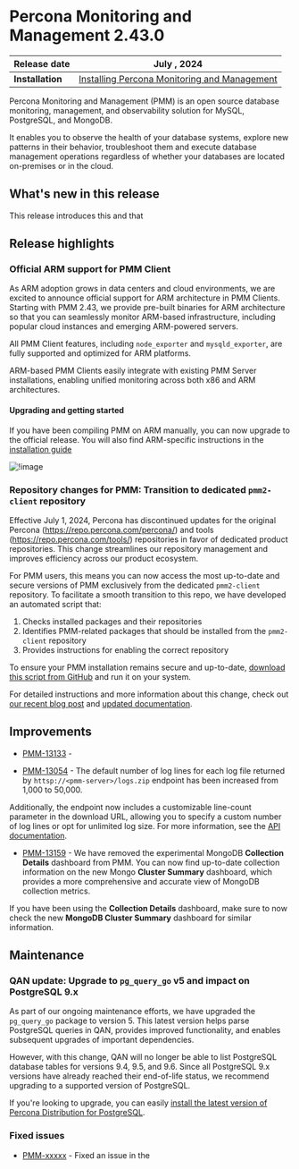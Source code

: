 # Percona Monitoring and Management 2.43.0

| **Release date** | July , 2024                                                                                     |
| -----------------| ----------------------------------------------------------------------------------------------- |
| **Installation** | [Installing Percona Monitoring and Management](../quickstart/index.md) |

Percona Monitoring and Management (PMM) is an open source database monitoring, management, and observability solution for MySQL, PostgreSQL, and MongoDB.

It enables you to observe the health of your database systems, explore new patterns in their behavior, troubleshoot them and execute database management operations regardless of whether your databases are located on-premises or in the cloud.

## What's new in this release

This release introduces this and that

## Release highlights


### Official ARM support for PMM Client

As ARM adoption grows in data centers and cloud environments, we are excited to announce official support for ARM architecture in PMM Clients. Starting with PMM 2.43, we provide pre-built binaries for ARM architecture so that you can seamlessly monitor ARM-based infrastructure, including popular cloud instances and emerging ARM-powered servers.

All PMM Client features, including `node_exporter` and `mysqld_exporter`, are fully supported and optimized for ARM platforms. 

ARM-based PMM Clients easily integrate with existing PMM Server installations, enabling unified monitoring across both x86 and ARM architectures.

#### Upgrading and getting started

If you have been  compiling PMM on ARM manually, you can now upgrade to the official release. You will also find ARM-specific instructions in the [installation guide](../setting)


![!image](../_images/.png)

### Repository changes for PMM: Transition to dedicated `pmm2-client` repository

Effective July 1, 2024, Percona has discontinued updates for the original Percona (https://repo.percona.com/percona/) and tools (https://repo.percona.com/tools/) repositories in favor of dedicated product repositories. This change streamlines our repository management and improves efficiency across our product ecosystem.

For PMM users, this means you can now access the most up-to-date and secure versions of PMM exclusively from the dedicated `pmm2-client` repository. To facilitate a smooth transition to this repo, we have developed an automated script that:

1. Checks installed packages and their repositories
2. Identifies PMM-related packages that should be installed from the `pmm2-client` repository
3. Provides instructions for enabling the correct repository

To ensure your PMM installation remains secure and up-to-date, [download this script from GitHub](https://raw.githubusercontent.com/Percona-Lab/release-aux/main/scripts/check_percona_packages.py) and run it on your system.

For detailed instructions and more information about this change, check out [our recent blog post](https://www.percona.com/blog/ensure-the-correct-repositories-are-enabled-for-percona-packages/) and [updated documentation]().


## Improvements

- [PMM-13133](https://perconadev.atlassian.net/browse/PMM-13133) - 

- [PMM-13054](https://perconadev.atlassian.net/browse/PMM-13054) - The default number of log lines for each log file returned by `httsp://<pmm-server>/logs.zip` endpoint has been increased from 1,000 to 50,000. 

Additionally, the endpoint now includes a customizable line-count parameter in the download URL, allowing you to specify a custom number of log lines or opt for unlimited log size. For more information, see the [API documentation](https://percona-pmm.readme.io/reference/logs).

- [PMM-13159](https://perconadev.atlassian.net/browse/PMM-13159) - We have removed the experimental MongoDB **Collection Details** dashboard from PMM. You can now find up-to-date collection information on the new Mongo **Cluster Summary** dashboard, which provides a more comprehensive and accurate view of MongoDB collection metrics. 

If you have been using the **Collection Details** dashboard, make sure to now check the new **MongoDB Cluster Summary** dashboard for similar information.


## Maintenance

### QAN update: Upgrade to `pg_query_go` v5 and impact on PostgreSQL 9.x

As part of our ongoing maintenance efforts, we have upgraded the `pg_query_go` package to version 5. This latest version helps parse PostgreSQL queries in QAN, provides improved functionality, and enables subsequent upgrades of important dependencies.

However, with this change, QAN will no longer be able to list PostgreSQL database tables for versions 9.4, 9.5, and 9.6. Since all PostgreSQL 9.x versions have already reached their end-of-life status, we recommend upgrading to a supported version of PostgreSQL.

If you're looking to upgrade, you can easily [install the latest version of Percona Distribution for PostgreSQL](https://docs.percona.com/postgresql/16/installing.html). 

### Fixed issues

- [PMM-xxxxx](https://perconadev.atlassian.net/browse/PMM-xxxx) - Fixed an issue in the 
